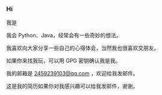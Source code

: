 ### Hi
我是

我会 Python、Java，经常会有一些奇妙的想法。

我喜欢向大家分享一些自己的心得体会，当然我也很喜欢交朋友。

如果你来找我玩，可以用 GPG 密钥确认我是我。

我的邮箱是 2459239103@qq.com ，欢迎给我发邮件。

这是我的简历如果你对我感兴趣可以给我发邮件，谢谢。

<!--
**TSfolklore/TSfolklore** is a ✨ _special_ ✨ repository because its `README.md` (this file) appears on your GitHub profile.

Here are some ideas to get you started:

- 🔭 I’m currently working on ...
- 🌱 I’m currently learning ...
- 👯 I’m looking to collaborate on ...
- 🤔 I’m looking for help with ...
- 💬 Ask me about ...
- 📫 How to reach me: ...
- 😄 Pronouns: ...
- ⚡ Fun fact: ...
-->
